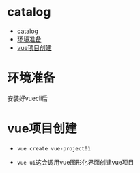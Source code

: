# catalog

- [catalog](#catalog)
- [环境准备](#环境准备)
- [vue项目创建](#vue项目创建)


# 环境准备
安装好vuecli后


# vue项目创建
-   `vue create vue-project01`


-   `vue ui`这会调用vue图形化界面创建vue项目

